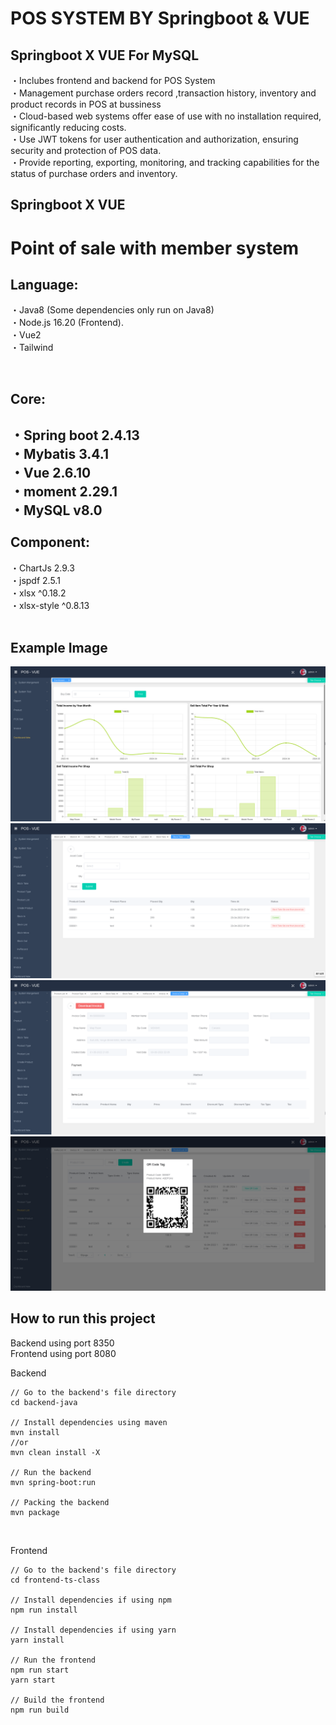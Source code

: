 # POS SYSTEM BY Springboot & VUE

Springboot X VUE For MySQL
------------

<div>
・Inclubes frontend and backend for POS System<br />
・Management purchase orders record ,transaction history, inventory and product records in POS at bussiness<br />
・Cloud-based web systems offer ease of use with no installation required, significantly reducing costs.<br />
・Use JWT tokens for user authentication and authorization, ensuring security and protection of POS data.<br />
・Provide reporting, exporting, monitoring, and tracking capabilities for the status of purchase orders and inventory.<br />
</div>

Springboot X VUE<br/>
------------
# Point of sale with member system<br/>

Language:<br />
------------
・Java8 (Some dependencies only run on Java8)<br />
・Node.js 16.20 (Frontend).<br />
・Vue2<br />
・Tailwind<br />
</div><br />

Core:<br />
------------
・Spring boot 2.4.13<br />
・Mybatis 3.4.1<br />
・Vue 2.6.10<br />
・moment 2.29.1<br />
・MySQL v8.0<br />
<br />
Component:<br />
------------
・ChartJs 2.9.3<br />
・jspdf 2.5.1<br />
・xlsx ^0.18.2<br />
・xlsx-style ^0.8.13<br />
<br />

Example Image<br />
------------
<img src="/image/pos-1.png"><br />
<img src="/image/pos-2.png"><br />
<img src="/image/pos-3.png"><br />
<img src="/image/pos-4.png"><br />

How to run this project<br />
------------
Backend using port 8350<br />
Frontend using port 8080<br />

Backend<br />

~~~
// Go to the backend's file directory
cd backend-java

// Install dependencies using maven
mvn install
//or
mvn clean install -X

// Run the backend
mvn spring-boot:run

// Packing the backend
mvn package
~~~
<br />

Frontend<br />

~~~
// Go to the backend's file directory
cd frontend-ts-class

// Install dependencies if using npm
npm run install

// Install dependencies if using yarn
yarn install

// Run the frontend
npm run start
yarn start

// Build the frontend
npm run build
~~~
<br />
